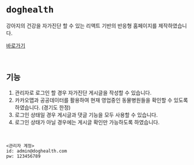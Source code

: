 # `doghealth`

강아지의 건강을 자가진단 할 수 있는 리액트 기반의 반응형 홈페이지를 제작하였습니다.<br>

<a href="https://yeonjeong3699.github.io/doghealth/" title="작업물 바로가기">바로가기</a>

<br>

## 기능
1. 관리자로 로그인 할 경우 자가진단 게시글을 작성할 수 있습니다.
2. 카카오맵과 공공데이터를 활용하여 현재 영업중인 동물병원들을 확인할 수 있도록 하였습니다. (경기도 한정)
3. 로그인 상태일 경우 게시글과 댓글 기능을 모두 사용할 수 있습니다.
4. 로그인 상태가 아닐 경우에는 게시글 확인만 가능하도록 하였습니다.

<br>

    <관리자 계정>
    id: admin@doghealth.com
    pw: 123456789
